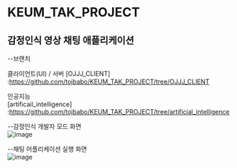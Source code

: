 # KEUM_TAK_PROJECT
## 감정인식 영상 채팅 애플리케이션
--브랜치  
  
클라이언트(UI)  / 서버
[OJJJ_CLIENT]  :https://github.com/tojbabo/KEUM_TAK_PROJECT/tree/OJJJ_CLIENT  
  
인공지능  
[artificail_intelligence]  :https://github.com/tojbabo/KEUM_TAK_PROJECT/tree/artificial_intelligence  

--감정인식 개발자 모드 화면    
![image](https://user-images.githubusercontent.com/35211944/104085616-47501480-5294-11eb-8890-5450c1863011.png)
    
--채팅 어플리케이션 실행 화면    
![image](https://user-images.githubusercontent.com/35211944/104085769-4e2b5700-5295-11eb-874a-b90564b9a60b.png)
